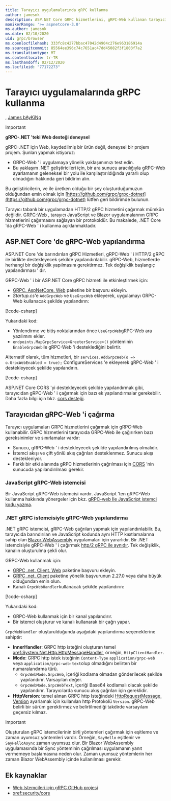 ```yaml
---
title: Tarayıcı uygulamalarında gRPC kullanma
author: jamesnk
description: ASP.NET Core GRPC hizmetlerini, gRPC-Web kullanan tarayıcı uygulamalarından çağrılabilir olacak şekilde nasıl yapılandıracağınızı öğrenin.
monikerRange: '>= aspnetcore-3.0'
ms.author: jamesnk
ms.date: 02/10/2020
uid: grpc/browser
ms.openlocfilehash: 333fc8c4277bbac47042d4904c276e963186914a
ms.sourcegitcommit: 85564ee396c74c7651ac47dd45082f3f1803f7a2
ms.translationtype: MT
ms.contentlocale: tr-TR
ms.lasthandoff: 02/12/2020
ms.locfileid: "77172273"
---
```

# <a name="use-grpc-in-browser-apps"></a>Tarayıcı uygulamalarında gRPC kullanma

, [James bAyKiNg](https://twitter.com/jamesnk)

> [!IMPORTANT]
> **gRPC-.NET 'teki Web desteği deneysel**
>
> gRPC-.NET için Web, kaydedilmiş bir ürün değil, deneysel bir projem projem. Şunları yapmak istiyoruz:
>
> * GRPC-Web ' i uygulamaya yönelik yaklaşımımızı test edin.
> * Bu yaklaşım .NET geliştiricileri için, bir ara sunucu aracılığıyla gRPC-Web ayarlamanın geleneksel bir yolu ile karşılaştırıldığında yararlı olup olmadığını hakkında geri bildirim alın.
>
> Bu geliştiricilerin, ve ile üretken olduğu bir şey oluşturduğumuzun olduğundan emin olmak için [https://github.com/grpc/grpc-dotnet](https://github.com/grpc/grpc-dotnet) lütfen geri bildirimde bulunun.

Tarayıcı tabanlı bir uygulamadan HTTP/2 gRPC hizmetini çağırmak mümkün değildir. [GRPC-Web](https://github.com/grpc/grpc/blob/master/doc/PROTOCOL-WEB.md) , tarayıcı JavaScript ve Blazor uygulamalarının GRPC hizmetlerini çağırmasını sağlayan bir protokoldür. Bu makalede, .NET Core 'da gRPC-Web ' i kullanma açıklanmaktadır.

## <a name="configure-grpc-web-in-aspnet-core"></a>ASP.NET Core 'de gRPC-Web yapılandırma

ASP.NET Core 'de barındırılan gRPC Hizmetleri, gRPC-Web ' i HTTP/2 gRPC ile birlikte destekleyecek şekilde yapılandırılabilir. gRPC-Web, hizmetlerde herhangi bir değişiklik yapılmasını gerektirmez. Tek değişiklik başlangıç yapılandırması ' dır.

GRPC-Web ' i bir ASP.NET Core gRPC hizmeti ile etkinleştirmek için:

* [GRPC. AspNetCore. Web](https://www.nuget.org/packages/Grpc.AspNetCore.Web) paketine bir başvuru ekleyin.
* *Startup.cs*'e `AddGrpcWeb` ve `UseGrpcWeb` ekleyerek, uygulamayı GRPC-Web kullanacak şekilde yapılandırın:

[!code-csharp[](~/grpc/browser/sample/Startup.cs?name=snippet_1&highlight=10,14)]

Yukarıdaki kod:

* Yönlendirme ve bitiş noktalarından önce `UseGrpcWeb`gRPC-Web ara yazılımını ekler.
* `endpoints.MapGrpcService<GreeterService>()` yönteminin `EnableGrpcWeb`ile gRPC-Web 'i desteklediğini belirtir. 

Alternatif olarak, tüm hizmetleri, bir `services.AddGrpcWeb(o => o.GrpcWebEnabled = true);` ConfigureServices 'e ekleyerek gRPC-Web ' i destekleyecek şekilde yapılandırın.

[!code-csharp[](~/grpc/browser/sample/AllServicesSupportExample_Startup.cs?name=snippet_1&highlight=6,13)]

ASP.NET Core CORS 'yi destekleyecek şekilde yapılandırmak gibi, tarayıcıdan gRPC-Web ' i çağırmak için bazı ek yapılandırmalar gerekebilir. Daha fazla bilgi için bkz. [cors desteği](xref:security/cors).

## <a name="call-grpc-web-from-the-browser"></a>Tarayıcıdan gRPC-Web 'i çağırma

Tarayıcı uygulamaları GRPC hizmetlerini çağırmak için gRPC-Web kullanabilir. GRPC hizmetlerini tarayıcıda GRPC-Web ile çağırırken bazı gereksinimler ve sınırlamalar vardır:

* Sunucu, gRPC-Web ' i destekleyecek şekilde yapılandırılmış olmalıdır.
* İstemci akışı ve çift yönlü akış çağrıları desteklenmez. Sunucu akışı destekleniyor.
* Farklı bir etki alanında gRPC hizmetlerinin çağrılması için [CORS](xref:security/cors) 'nin sunucuda yapılandırılması gerekir.

### <a name="javascript-grpc-web-client"></a>JavaScript gRPC-Web istemcisi

Bir JavaScript gRPC-Web istemcisi vardır. JavaScript 'ten gRPC-Web kullanma hakkında yönergeler için bkz. [gRPC-web Ile JavaScript istemci kodu yazma](https://github.com/grpc/grpc-web/tree/master/net/grpc/gateway/examples/helloworld#write-client-code).

### <a name="configure-grpc-web-with-the-net-grpc-client"></a>.NET gRPC istemcisiyle gRPC-Web yapılandırma

.NET gRPC istemcisi, gRPC-Web çağrıları yapmak için yapılandırılabilir. Bu, tarayıcıda barındırılan ve JavaScript kodunda aynı HTTP kısıtlamalarına sahip olan [Blazor WebAssembly](xref:blazor/index#blazor-webassembly) uygulamaları için yararlıdır. Bir .NET istemcisiyle gRPC-Web ' i çağırmak [http/2 gRPC ile aynıdır](xref:grpc/client). Tek değişiklik, kanalın oluşturulma şekli olur.

GRPC-Web kullanmak için:

* [GRPC .net. Client. Web](https://www.nuget.org/packages/Grpc.Net.Client.Web) paketine başvuru ekleyin.
* [GRPC .net. Client](https://www.nuget.org/packages/Grpc.Net.Client) paketine yönelik başvurunun 2.27.0 veya daha büyük olduğundan emin olun.
* Kanalı `GrpcWebHandler`kullanacak şekilde yapılandırın:

[!code-csharp[](~/grpc/browser/sample/Handler.cs?name=snippet_1)]

Yukarıdaki kod:

* GRPC-Web kullanmak için bir kanal yapılandırır.
* Bir istemci oluşturur ve kanalı kullanarak bir çağrı yapar.

`GrpcWebHandler` oluşturulduğunda aşağıdaki yapılandırma seçeneklerine sahiptir:

* **InnerHandler**: GRPC http isteğini oluşturan temel <xref:System.Net.Http.HttpMessageHandler>, örneğin, `HttpClientHandler`.
* **Mode**: GRPC http istek isteğinin `Content-Type` `application/grpc-web` veya `application/grpc-web-text`olup olmadığını belirten bir numaralandırma türü.
    * `GrpcWebMode.GrpcWeb`, içeriği kodlama olmadan gönderilecek şekilde yapılandırır. Varsayılan değer.
    * `GrpcWebMode.GrpcWebText`, içeriği Base64 kodlamalı olacak şekilde yapılandırır. Tarayıcılarda sunucu akış çağrıları için gereklidir.
* **HttpVersion**: temel alınan GRPC http Isteğindeki [HttpRequestMessage. Version](xref:System.Net.Http.HttpRequestMessage.Version) ayarlamak için kullanılan http Protokolü `Version`. gRPC-Web belirli bir sürüm gerektirmez ve belirtilmediği takdirde varsayılanı geçersiz kılmaz.

> [!IMPORTANT]
> Oluşturulan gRPC istemcilerinin birli yöntemleri çağırmak için eşitleme ve zaman uyumsuz yöntemleri vardır. Örneğin, `SayHello` eşitlenir ve `SayHelloAsync` zaman uyumsuz olur. Bir Blazor WebAssembly uygulamasında bir Sync yönteminin çağrılması uygulamanın yanıt vermemeye başlamasına neden olur. Zaman uyumsuz yöntemlerin her zaman Blazor WebAssembly içinde kullanılması gerekir.

## <a name="additional-resources"></a>Ek kaynaklar

* [Web Istemcileri için gRPC GitHub projesi](https://github.com/grpc/grpc-web)
* <xref:security/cors>

